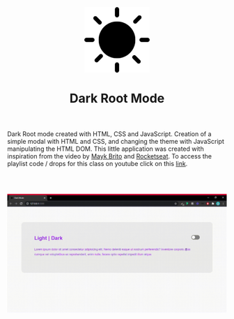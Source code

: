 <header
  align="center"
>
  <img
    width="150px"
    src="./assets/favicon-dark.svg"
  >
  <h1>
    Dark Root Mode
  </h1>
</header>

Dark Root mode created with HTML, CSS and JavaScript. Creation of a simple modal with HTML and CSS, and changing the theme with JavaScript manipulating the HTML DOM. This little application was created with inspiration from the video by [Mayk Brito](https://github.com/maykbrito) and [Rocketseat](https://github.com/rocketseat-education). To access the playlist code / drops for this class on youtube click on this [link](https://www.youtube.com/playlist?list=PL85ITvJ7FLoifcDIBeuuAhh4_799RZaSc).

<br
/>

<h2
  align="center"
>
  <img
    width="750px"
    src="./assets/modo-dark-raiz-com-css-e-js.gif"
  >
</h2>
